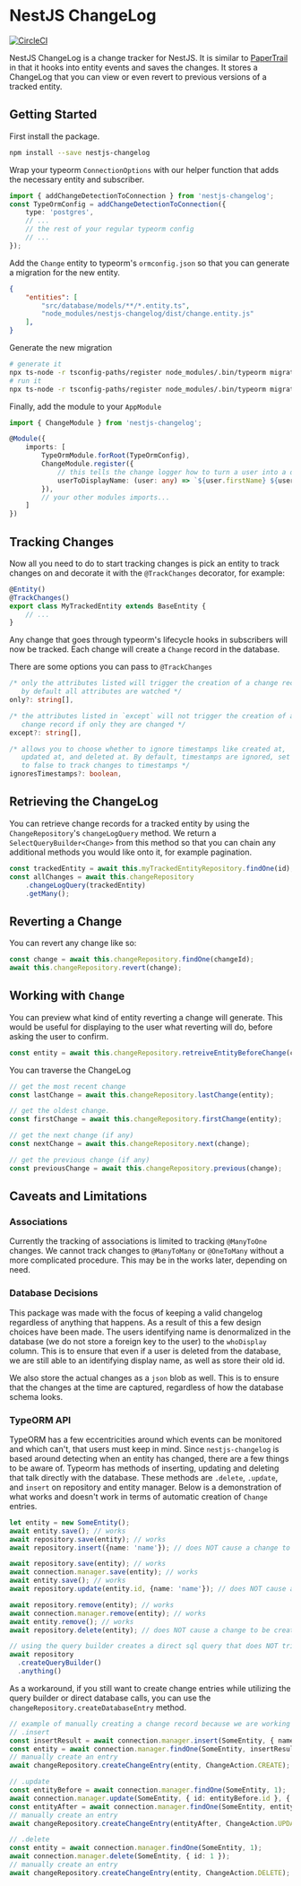 # NestJS ChangeLog

[![CircleCI](https://circleci.com/gh/Shift3/nestjs-changelog/tree/master.svg?style=svg)](https://circleci.com/gh/Shift3/nestjs-changelog/tree/master)

NestJS ChangeLog is a change tracker for NestJS. It is similar to [PaperTrail](https://github.com/paper-trail-gem/paper_trail) in that it hooks into entity events and saves the changes. It stores a ChangeLog that you can view or even revert to previous versions of a tracked entity.

## Getting Started

First install the package.

```bash
npm install --save nestjs-changelog
```

Wrap your typeorm `ConnectionOptions` with our helper function that adds the necessary entity and subscriber.

```typescript
import { addChangeDetectionToConnection } from 'nestjs-changelog';
const TypeOrmConfig = addChangeDetectionToConnection({
    type: 'postgres',
    // ...
    // the rest of your regular typeorm config
    // ...
});
``` 

Add the `Change` entity to typeorm's `ormconfig.json` so that you can generate a migration for the new entity.

```json
{
    "entities": [
        "src/database/models/**/*.entity.ts",
        "node_modules/nestjs-changelog/dist/change.entity.js"
    ],
}
```

Generate the new migration

```bash
# generate it
npx ts-node -r tsconfig-paths/register node_modules/.bin/typeorm migration:generate -n add_nestjs_changelog
# run it
npx ts-node -r tsconfig-paths/register node_modules/.bin/typeorm migration:run
```

Finally, add the module to your `AppModule`

```typescript
import { ChangeModule } from 'nestjs-changelog';

@Module({
    imports: [
        TypeOrmModule.forRoot(TypeOrmConfig),
        ChangeModule.register({
            // this tells the change logger how to turn a user into a display name
            userToDisplayName: (user: any) => `${user.firstName} ${user.lastName}`
        }),
        // your other modules imports...
    ]
})
```

## Tracking Changes

Now all you need to do to start tracking changes is pick an entity to track changes on and decorate it with the `@TrackChanges` decorator, for example:

```typescript
@Entity()
@TrackChanges()
export class MyTrackedEntity extends BaseEntity {
    // ...
}
```

Any change that goes through typeorm's lifecycle hooks in subscribers will now be tracked. Each change will create a `Change` record in the database.

There are some options you can pass to `@TrackChanges`

```typescript
/* only the attributes listed will trigger the creation of a change record,
   by default all attributes are watched */
only?: string[],

/* the attributes listed in `except` will not trigger the creation of a
   change record if only they are changed */
except?: string[],

/* allows you to choose whether to ignore timestamps like created at,
   updated at, and deleted at. By default, timestamps are ignored, set this
   to false to track changes to timestamps */
ignoresTimestamps?: boolean,
```

## Retrieving the ChangeLog

You can retrieve change records for a tracked entity by using the `ChangeRepository`'s `changeLogQuery` method. We return a `SelectQueryBuilder<Change>` from this method so that you can chain any additional methods you would like onto it, for example pagination.

```typescript
const trackedEntity = await this.myTrackedEntityRepository.findOne(id);
const allChanges = await this.changeRepository
	.changeLogQuery(trackedEntity)
	.getMany();
```

## Reverting a Change

You can revert any change like so:

```typescript
const change = await this.changeRepository.findOne(changeId);
await this.changeRepository.revert(change);
```

## Working with `Change`

You can preview what kind of entity reverting a change will generate. This would be useful for displaying to the user what reverting will do, before asking the user to confirm.

```typescript
const entity = await this.changeRepository.retreiveEntityBeforeChange(change)
```

You can traverse the ChangeLog

```typescript
// get the most recent change
const lastChange = await this.changeRepository.lastChange(entity); 

// get the oldest change.
const firstChange = await this.changeRepository.firstChange(entity); 

// get the next change (if any)
const nextChange = await this.changeRepository.next(change);

// get the previous change (if any)
const previousChange = await this.changeRepository.previous(change);
```

## Caveats and Limitations

### Associations

Currently the tracking of associations is limited to tracking `@ManyToOne`
changes. We cannot track changes to `@ManyToMany` or `@OneToMany` without a
more complicated procedure. This may be in the works later, depending on
need.

### Database Decisions

This package was made with the focus of keeping a valid changelog regardless
of anything that happens. As a result of this a few design choices have been
made. The users identifying name is denormalized in the database (we do not
store a foreign key to the user) to the `whoDisplay` column. This is to
ensure that even if a user is deleted from the database, we are still able to
an identifying display name, as well as store their old id.

We also store the actual changes as a `json` blob as well. This is to ensure
that the changes at the time are captured, regardless of how the database
schema looks.

### TypeORM API

TypeORM has a few eccentricities around which events can be monitored and
which can't, that users must keep in mind. Since `nestjs-changelog` is based
around detecting when an entity has changed, there are a few things to be
aware of. Typeorm has methods of inserting, updating and deleting that talk
directly with the database. These methods are `.delete`, `.update`, and
`insert` on repository and entity manager. Below is a demonstration of what
works and doesn't work in terms of automatic creation of `Change` entries.

```typescript
let entity = new SomeEntity();
await entity.save(); // works
await repository.save(entity); // works
await repository.insert({name: 'name'}); // does NOT cause a change to be created

await repository.save(entity); // works
await connection.manager.save(entity); // works
await entity.save(); // works
await repository.update(entity.id, {name: 'name'}); // does NOT cause a change to be created

await repository.remove(entity); // works
await connection.manager.remove(entity); // works
await entity.remove(); // works
await repository.delete(entity); // does NOT cause a change to be created

// using the query builder creates a direct sql query that does NOT trigger typeorm
await repository
  .createQueryBuilder()
  .anything()
```

As a workaround, if you still want to create change entries while utilizing
the query builder or direct database calls, you can use the
`changeRepository.createDatabaseEntry` method.

```typescript
// example of manually creating a change record because we are working with the direct db methods
// .insert
const insertResult = await connection.manager.insert(SomeEntity, { name: 'name' });
const entity = await connection.manager.findOne(SomeEntity, insertResult.identifiers[0].id);
// manually create an entry
await changeRepository.createChangeEntry(entity, ChangeAction.CREATE);

// .update
const entityBefore = await connection.manager.findOne(SomeEntity, 1);
await connection.manager.update(SomeEntity, { id: entityBefore.id }, { name: 'name' });
const entityAfter = await connection.manager.findOne(SomeEntity, entityBefore.id);
// manually create an entry
await changeRepository.createChangeEntry(entityAfter, ChangeAction.UPDATE, entityBefore);

// .delete
const entity = await connection.manager.findOne(SomeEntity, 1);
await connection.manager.delete(SomeEntity, { id: 1 });
// manually create an entry
await changeRepository.createChangeEntry(entity, ChangeAction.DELETE);
```